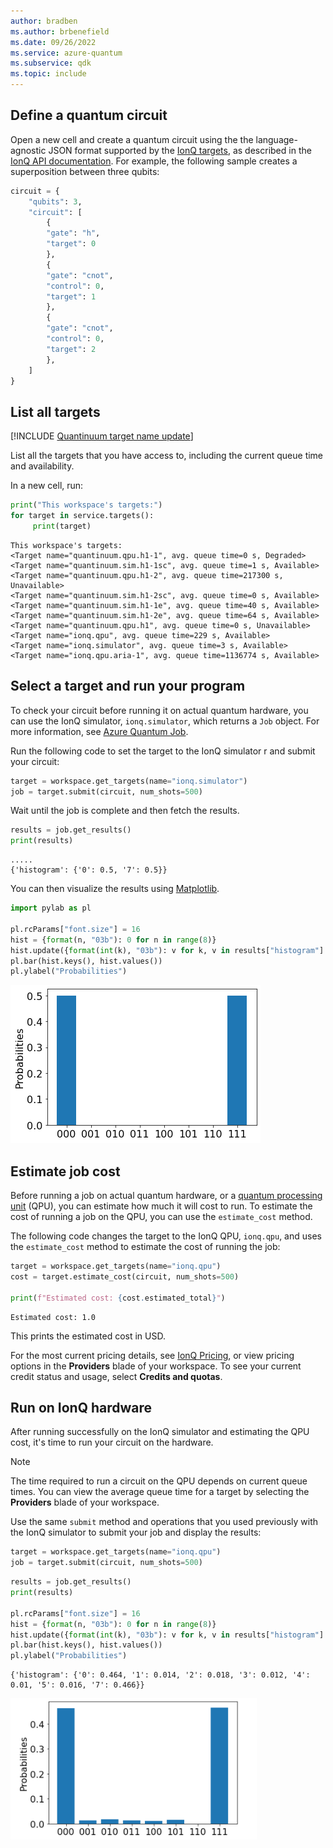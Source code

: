 ```yaml
---
author: bradben
ms.author: brbenefield
ms.date: 09/26/2022
ms.service: azure-quantum
ms.subservice: qdk
ms.topic: include
---
```


## Define a quantum circuit

Open a new cell and create a quantum circuit using the the language-agnostic JSON format supported by the [IonQ targets](xref:microsoft.quantum.providers.ionq), as described in the [IonQ API documentation](https://docs.ionq.com/#tag/quantum_programs). For example, the following sample creates a superposition between three qubits:

```python
circuit = {
    "qubits": 3,
    "circuit": [
        {
        "gate": "h",
        "target": 0
        },
        {
        "gate": "cnot",
        "control": 0,
        "target": 1
        },
        {
        "gate": "cnot",
        "control": 0,
        "target": 2
        },
    ]
}
```

## List all targets

[!INCLUDE [Quantinuum target name update](includes/quantinuum-name-change.md)]

List all the targets that you have access to, including the
current queue time and availability.

In a new cell, run:

```python
print("This workspace's targets:")
for target in service.targets():
     print(target)
```

```output
This workspace's targets:
<Target name="quantinuum.qpu.h1-1", avg. queue time=0 s, Degraded>
<Target name="quantinuum.sim.h1-1sc", avg. queue time=1 s, Available>
<Target name="quantinuum.qpu.h1-2", avg. queue time=217300 s, Unavailable>
<Target name="quantinuum.sim.h1-2sc", avg. queue time=0 s, Available>
<Target name="quantinuum.sim.h1-1e", avg. queue time=40 s, Available>
<Target name="quantinuum.sim.h1-2e", avg. queue time=64 s, Available>
<Target name="quantinuum.qpu.h1", avg. queue time=0 s, Unavailable>
<Target name="ionq.qpu", avg. queue time=229 s, Available>
<Target name="ionq.simulator", avg. queue time=3 s, Available>
<Target name="ionq.qpu.aria-1", avg. queue time=1136774 s, Available>
```

## Select a target and run your program

To check your circuit before running it on actual quantum hardware, you can use the IonQ simulator, `ionq.simulator`, which returns a `Job` object. For more information, see [Azure Quantum Job](xref:microsoft.quantum.optimization.job-reference).

Run the following code to set the target to the IonQ simulator r and submit your circuit:

```python
target = workspace.get_targets(name="ionq.simulator")
job = target.submit(circuit, num_shots=500)
```

Wait until the job is complete and then fetch the results.

```python
results = job.get_results()
print(results)
```

```output
.....
{'histogram': {'0': 0.5, '7': 0.5}}
```

You can then visualize the results using [Matplotlib](https://matplotlib.org/stable/users/installing/index.html).

```python
import pylab as pl

pl.rcParams["font.size"] = 16
hist = {format(n, "03b"): 0 for n in range(8)}
hist.update({format(int(k), "03b"): v for k, v in results["histogram"].items()})
pl.bar(hist.keys(), hist.values())
pl.ylabel("Probabilities")
```

![IonQ job output](../media/ionq-results.png)


## Estimate job cost

Before running a job on actual quantum hardware, or a [quantum processing unit](xref:microsoft.quantum.target-profiles) (QPU), you can estimate how much it will cost to run. To estimate the cost of running a job on the QPU, you can use the `estimate_cost` method.

The following code changes the target to the IonQ QPU, `ionq.qpu`, and uses the `estimate_cost` method to estimate the cost of running the job:

```python
target = workspace.get_targets(name="ionq.qpu")
cost = target.estimate_cost(circuit, num_shots=500)

print(f"Estimated cost: {cost.estimated_total}")
```

```output
Estimated cost: 1.0
```

This prints the estimated cost in USD.

For the most current pricing details, see [IonQ Pricing](xref:microsoft.quantum.providers.ionq#pricing), or view pricing options in the **Providers** blade of your workspace. To see your current credit status and usage, select **Credits and quotas**.

## Run on IonQ hardware

After running successfully on the IonQ simulator and estimating the QPU cost, it's time to run your circuit on the hardware. 

> [!NOTE] 
> The time required to run a circuit on the QPU depends on current queue times. You can view the average queue time for a target by selecting the **Providers** blade of your workspace.

Use the same `submit` method and operations that you used previously with the IonQ simulator to submit your job and display the results:

```python
target = workspace.get_targets(name="ionq.qpu")
job = target.submit(circuit, num_shots=500)
```

```python
results = job.get_results()
print(results)

pl.rcParams["font.size"] = 16
hist = {format(n, "03b"): 0 for n in range(8)}
hist.update({format(int(k), "03b"): v for k, v in results["histogram"].items()})
pl.bar(hist.keys(), hist.values())
pl.ylabel("Probabilities")
```

```output
{'histogram': {'0': 0.464, '1': 0.014, '2': 0.018, '3': 0.012, '4': 0.01, '5': 0.016, '7': 0.466}}
```

![IonQ job output qpu](../media/ionq-results-qpu.png)
